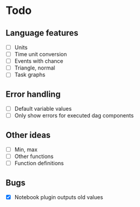 # Todo

## Language features

- [ ] Units
- [ ] Time unit conversion
- [ ] Events with chance
- [ ] Triangle, normal
- [ ] Task graphs

## Error handling

- [ ] Default variable values
- [ ] Only show errors for executed dag components

## Other ideas

- [ ] Min, max
- [ ] Other functions
- [ ] Function definitions

## Bugs

- [x] Notebook plugin outputs old values
